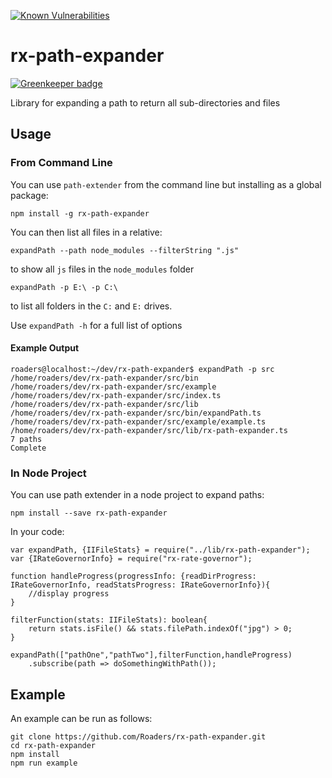 [![Known Vulnerabilities](https://snyk.io/test/github/roaders/rx-path-expander/badge.svg)](https://snyk.io/test/github/roaders/rx-path-expander)

# rx-path-expander

[![Greenkeeper badge](https://badges.greenkeeper.io/Roaders/rx-path-expander.svg)](https://greenkeeper.io/)

Library for expanding a path to return all sub-directories and files

## Usage

### From Command Line

You can use `path-extender` from the command line but installing as a global package:

`npm install -g rx-path-expander`

You can then list all files in a relative:

`expandPath --path node_modules --filterString ".js"`

to show all `js` files in the `node_modules` folder

`expandPath -p E:\ -p C:\`

to list all folders in the `C:` and `E:` drives.

Use `expandPath -h` for a full list of options

#### Example Output

```
roaders@localhost:~/dev/rx-path-expander$ expandPath -p src
/home/roaders/dev/rx-path-expander/src/bin
/home/roaders/dev/rx-path-expander/src/example
/home/roaders/dev/rx-path-expander/src/index.ts
/home/roaders/dev/rx-path-expander/src/lib
/home/roaders/dev/rx-path-expander/src/bin/expandPath.ts
/home/roaders/dev/rx-path-expander/src/example/example.ts
/home/roaders/dev/rx-path-expander/src/lib/rx-path-expander.ts
7 paths
Complete

```

### In Node Project

You can use path extender in a node project to expand paths:

`npm install --save rx-path-expander`

In your code:

```
var expandPath, {IIFileStats} = require("../lib/rx-path-expander");
var {IRateGovernorInfo} = require("rx-rate-governor");

function handleProgress(progressInfo: {readDirProgress: IRateGovernorInfo, readStatsProgress: IRateGovernorInfo}){
    //display progress
}

filterFunction(stats: IIFileStats): boolean{
    return stats.isFile() && stats.filePath.indexOf("jpg") > 0;
}

expandPath(["pathOne","pathTwo"],filterFunction,handleProgress)
    .subscribe(path => doSomethingWithPath());

```

## Example
An example can be run as follows:

```
git clone https://github.com/Roaders/rx-path-expander.git
cd rx-path-expander
npm install
npm run example
```

